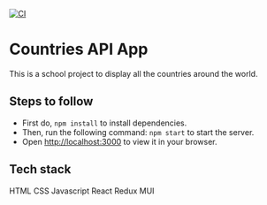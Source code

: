 [![CI](https://github.com/LinhLe2307/Countries_API_React/actions/workflows/main.yml/badge.svg)](https://github.com/LinhLe2307/Countries_API_React/actions/workflows/main.yml)

# Countries API App
This is a school project to display all the countries around the world. 

## Steps to follow
- First do, `npm install` to install dependencies.
- Then, run the following command: `npm start` to start the server.
- Open [http://localhost:3000](http://localhost:3000) to view it in your browser.

## Tech stack
HTML
CSS
Javascript
React
Redux
MUI

